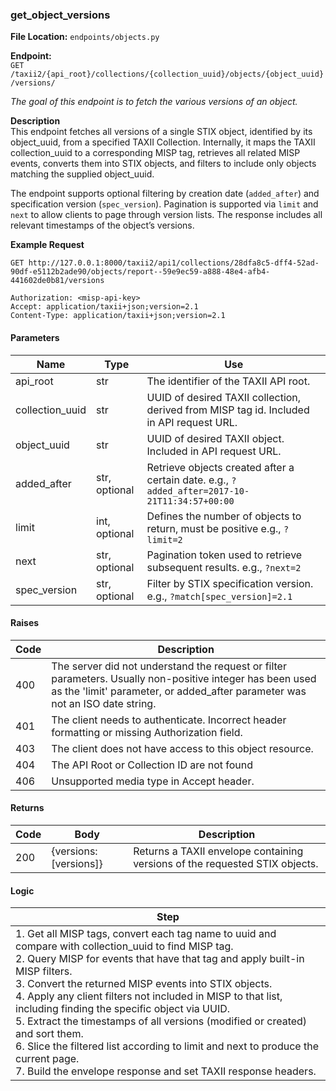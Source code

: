 ### **get\_object\_versions**

**File Location:** `endpoints/objects.py`

**Endpoint:**  
`GET /taxii2/{api_root}/collections/{collection_uuid}/objects/{object_uuid}/versions/`

*The goal of this endpoint is to fetch the various versions of an object.*

**Description**  
This endpoint fetches all versions of a single STIX object, identified by its object\_uuid, from a specified TAXII Collection. Internally, it maps the TAXII collection\_uuid to a corresponding MISP tag, retrieves all related MISP events, converts them into STIX objects, and filters to include only objects matching the supplied object\_uuid.

The endpoint supports optional filtering by creation date (`added_after`) and specification version (`spec_version`). Pagination is supported via `limit` and `next` to allow clients to page through version lists. The response includes all relevant timestamps of the object’s versions.

**Example Request**  
```
GET http://127.0.0.1:8000/taxii2/api1/collections/28dfa8c5-dff4-52ad-90df-e5112b2ade90/objects/report--59e9ec59-a888-48e4-afb4-441602de0b81/versions

Authorization: <misp-api-key>
Accept: application/taxii+json;version=2.1
Content-Type: application/taxii+json;version=2.1
```

#### Parameters

| Name            | Type           | Use                                                                                      |
|-----------------|----------------|-----------------------------------------------------------------------------------------|
| api_root        | str            | The identifier of the TAXII API root.                                                   |
| collection_uuid | str            | UUID of desired TAXII collection, derived from MISP tag id. Included in API request URL.|
| object_uuid     | str            | UUID of desired TAXII object. Included in API request URL.                              |
| added_after     | str, optional  | Retrieve objects created after a certain date. e.g., `?added_after=2017-10-21T11:34:57+00:00` |
| limit           | int, optional  | Defines the number of objects to return, must be positive e.g., `?limit=2`              |
| next            | str, optional  | Pagination token used to retrieve subsequent results. e.g., `?next=2`                   |
| spec_version    | str, optional  | Filter by STIX specification version. e.g., `?match[spec_version]=2.1`                  |

#### Raises

| Code | Description                                                                                   |
|------|----------------------------------------------------------------------------------------------|
| 400  | The server did not understand the request or filter parameters. Usually non-positive integer has been used as the 'limit' parameter, or added_after parameter was not an ISO date string. |
| 401  | The client needs to authenticate. Incorrect header formatting or missing Authorization field. |
| 403  | The client does not have access to this object resource.                                      |
| 404  | The API Root or Collection ID are not found                                                   |
| 406  | Unsupported media type in Accept header.                                                      |

#### Returns

| Code | Body                  | Description                                                            |
|------|-----------------------|------------------------------------------------------------------------|
| 200  | {versions:[versions]} | Returns a TAXII envelope containing versions of the requested STIX objects. |

#### Logic

| Step |
|------|
| 1. Get all MISP tags, convert each tag name to uuid and compare with collection_uuid to find MISP tag.<br>2. Query MISP for events that have that tag and apply built-in MISP filters.<br>3. Convert the returned MISP events into STIX objects.<br>4. Apply any client filters not included in MISP to that list, including finding the specific object via UUID.<br>5. Extract the timestamps of all versions (modified or created) and sort them.<br>6. Slice the filtered list according to limit and next to produce the current page.<br>7. Build the envelope response and set TAXII response headers. |